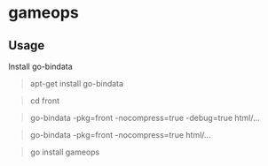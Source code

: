 # gameops
## Usage
Install go-bindata
> apt-get install go-bindata

> cd front

> go-bindata -pkg=front -nocompress=true -debug=true html/...

> go-bindata -pkg=front -nocompress=true html/...

> go install gameops



